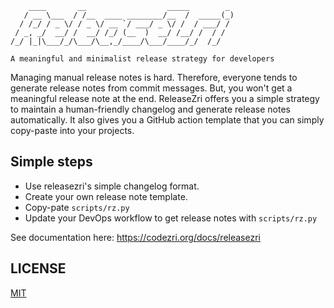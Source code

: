 ```
    ____       __                  _____        _
   / __ \___  / /__  ____ ________/__  /  _____(_)
  / /_/ / _ \/ / _ \/ __ `/ ___/ _ \/ /  / ___/ /
 / _, _/  __/ /  __/ /_/ (__  )  __/ /__/ /  / /
/_/ |_|\___/_/\___/\__,_/____/\___/____/_/  /_/

A meaningful and minimalist release strategy for developers
```

Managing manual release notes is hard. Therefore, everyone tends to generate release notes from commit messages. But, you won't get a meaningful release note at the end. ReleaseZri offers you a simple strategy to maintain a human-friendly changelog and generate release notes automatically. It also gives you a GitHub action template that you can simply copy-paste into your projects.

## Simple steps

- Use releasezri's simple changelog format.
- Create your own release note template.
- Copy-pate `scripts/rz.py`
- Update your DevOps workflow to get release notes with `scripts/rz.py`

See documentation here: https://codezri.org/docs/releasezri

## LICENSE
[MIT](LICENSE)
